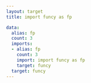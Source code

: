 ```yaml
---
layout: target
title: import funcy as fp

data:
  alias: fp
  count: 3
  imports:
  - alias: fp
    count: 3
    import: import funcy as fp
    target: funcy
  target: funcy
---
```

